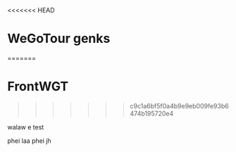 <<<<<<< HEAD
# WeGoTour genks
=======
# FrontWGT
>>>>>>> c9c1a6bf5f0a4b9e9eb009fe93b6474b195720e4

walaw e test

phei laa phei
jh